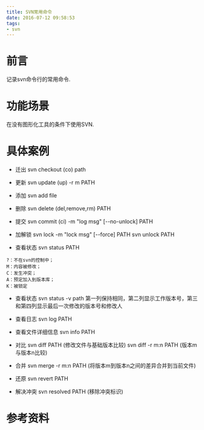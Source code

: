 ```yaml
---
title: SVN常用命令
date: 2016-07-12 09:58:53
tags:
- svn
---
```

# 前言
记录svn命令行的常用命令.

# 功能场景
在没有图形化工具的条件下使用SVN.

# 具体案例

* 迁出
svn checkout (co) path

* 更新
svn update (up) -r m PATH

* 添加
svn add file

* 删除
svn delete (del,remove,rm) PATH

* 提交
svn commit (ci) -m "log msg" [--no-unlock] PATH

* 加解锁
svn lock -m "lock msg" [--force] PATH
svn unlock PATH

* 查看状态
svn status PATH
```
?：不在svn的控制中；
M：内容被修改；
C：发生冲突；
A：预定加入到版本库；
K：被锁定
```

* 查看状态
svn status -v path
第一列保持相同，第二列显示工作版本号，第三和第四列显示最后一次修改的版本号和修改人

* 查看日志
svn log PATH

* 查看文件详细信息
svn info PATH

* 对比
svn diff PATH (修改文件与基础版本比较)
svn diff -r m:n PATH (版本m与版本n比较)

* 合并
svn merge -r m:n PATH (将版本m到版本n之间的差异合并到当前文件)

* 还原
svn revert PATH

* 解决冲突
svn resolved PATH (移除冲突标识)

# 参考资料
